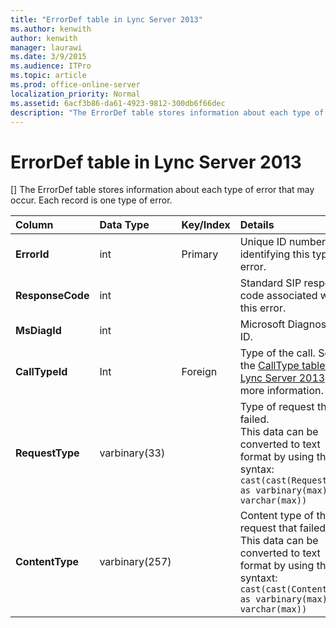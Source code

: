 ```yaml
---
title: "ErrorDef table in Lync Server 2013"
ms.author: kenwith
author: kenwith
manager: laurawi
ms.date: 3/9/2015
ms.audience: ITPro
ms.topic: article
ms.prod: office-online-server
localization_priority: Normal
ms.assetid: 6acf3b86-da61-4923-9812-300db6f66dec
description: "The ErrorDef table stores information about each type of error that may occur. Each record is one type of error."
---
```


# ErrorDef table in Lync Server 2013
[]
The ErrorDef table stores information about each type of error that may occur. Each record is one type of error.
  
|**Column**|**Data Type**|**Key/Index**|**Details**|
|:-----|:-----|:-----|:-----|
|**ErrorId** <br/> |int  <br/> |Primary  <br/> |Unique ID number identifying this type of error.  <br/> |
|**ResponseCode** <br/> |int  <br/> | <br/> |Standard SIP response code associated with this error.  <br/> |
|**MsDiagId** <br/> |int  <br/> | <br/> |Microsoft Diagnostic ID.  <br/> |
|**CallTypeId** <br/> |Int  <br/> |Foreign  <br/> |Type of the call. See the [CallType table in Lync Server 2013](calltype-table.md) for more information.  <br/> |
|**RequestType** <br/> |varbinary(33)  <br/> | <br/> |Type of request that failed.  <br/> This data can be converted to text format by using this syntax:  <br/>  `cast(cast(RequestType as varbinary(max)) as varchar(max))` <br/> |
|**ContentType** <br/> |varbinary(257)  <br/> | <br/> |Content type of the request that failed.  <br/> This data can be converted to text format by using this syntaxt:  <br/>  `cast(cast(ContentType as varbinary(max)) as varchar(max))` <br/> |
   

